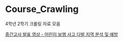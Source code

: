 # Course_Crawling

4학년 2학기 크롤링 자료 모음

[중간고사 발표 영상 - 어린이 보행 사고 다발 지역 분석 및 예방](https://youtu.be/kVQEOE7_WK0)
